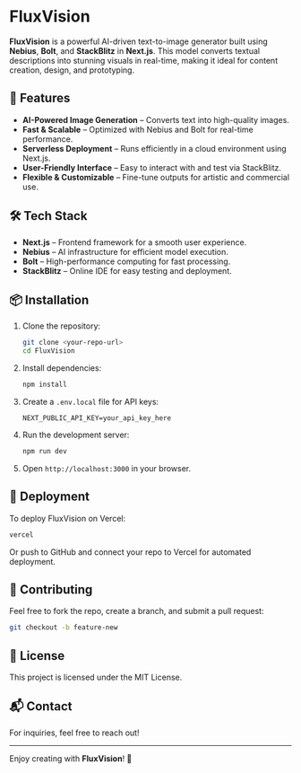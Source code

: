 # FluxVision

**FluxVision** is a powerful AI-driven text-to-image generator built using **Nebius**, **Bolt**, and **StackBlitz** in **Next.js**. This model converts textual descriptions into stunning visuals in real-time, making it ideal for content creation, design, and prototyping.

## 🚀 Features
- **AI-Powered Image Generation** – Converts text into high-quality images.
- **Fast & Scalable** – Optimized with Nebius and Bolt for real-time performance.
- **Serverless Deployment** – Runs efficiently in a cloud environment using Next.js.
- **User-Friendly Interface** – Easy to interact with and test via StackBlitz.
- **Flexible & Customizable** – Fine-tune outputs for artistic and commercial use.

## 🛠️ Tech Stack
- **Next.js** – Frontend framework for a smooth user experience.
- **Nebius** – AI infrastructure for efficient model execution.
- **Bolt** – High-performance computing for fast processing.
- **StackBlitz** – Online IDE for easy testing and deployment.

## 📦 Installation
1. Clone the repository:
   ```sh
   git clone <your-repo-url>
   cd FluxVision
   ```
2. Install dependencies:
   ```sh
   npm install
   ```
3. Create a `.env.local` file for API keys:
   ```
   NEXT_PUBLIC_API_KEY=your_api_key_here
   ```
4. Run the development server:
   ```sh
   npm run dev
   ```
5. Open `http://localhost:3000` in your browser.

## 🚀 Deployment
To deploy FluxVision on Vercel:
```sh
vercel
```
Or push to GitHub and connect your repo to Vercel for automated deployment.

## 🤝 Contributing
Feel free to fork the repo, create a branch, and submit a pull request:
```sh
git checkout -b feature-new
```

## 📜 License
This project is licensed under the MIT License.

## 📬 Contact
For inquiries, feel free to reach out!

---

Enjoy creating with **FluxVision**! 🚀

